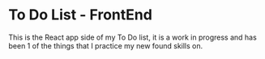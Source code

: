 # To Do List - FrontEnd

This is the React app side of my To Do list, it is a work in progress and has been 1 of the things that I practice my new found skills on.
